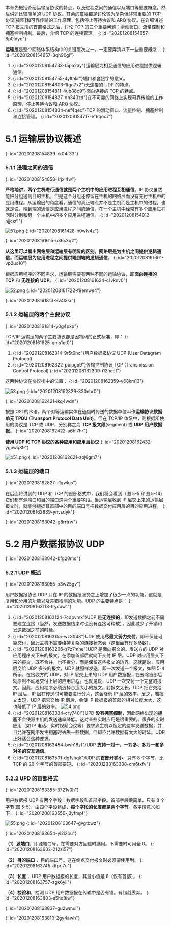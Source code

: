 本章先概括介绍运输层协议的特点，以及进程之间的通信以及端口等重要概念。然后讲述比较简单的 UDP 协议。其余的篇幅都是讨论较为复杂但非常重要的 TCP 协议[插图]和可靠传输的工作原理，包括停止等待协议和 ARQ 协议。在详细讲述 TCP 报文段的首部格式之后，讨论 TCP 的三个重要问题：滑动窗口、流量控制和拥塞控制机制。最后，介绍 TCP 的连接管理。
{: id="20201208154657-8p0ldyo"}

**运输层**是整个网络体系结构中的关键层次之一。一定要弄清以下一些重要概念：
{: id="20201208154657-3qh96gi"}

1. {: id="20201208154733-f5pa2ay"}运输层为相互通信的应用进程提供逻辑通信。
2. {: id="20201208154755-4yltakr"}端口和套接字的意义。
3. {: id="20201208154803-1fgo7x2"}无连接的 UDP 的特点。
4. {: id="20201208154811-4ub88o9"}面向连接的 TCP 的特点。
5. {: id="20201208154827-dh343zd"}在不可靠的网络上实现可靠传输的工作原理，停止等待协议和 ARQ 协议。
6. {: id="20201208154834-nef4qec"}TCP 的滑动窗口、流量控制、拥塞控制和连接管理。
{: id="20201208154717-ef9qoc7"}

# 5.1 运输层协议概述
{: id="20201208154839-rk04r33"}

### 5.1.1 进程之间的通信
{: id="20201208154858-1rjxl4w"}

**严格地讲，两个主机进行通信就是两个主机中的应用进程互相通信**。IP 协议虽然能把分组送到目的主机，但是这个分组还停留在主机的网络层而没有交付主机中的应用进程。从运输层的角度看，通信的真正端点并不是主机而是主机中的进程。也就是说，端到端的通信是应用进程之间的通信。在一个主机中经常有多个应用进程同时分别和另一个主机中的多个应用进程通信。
{: id="20201208154912-njjckf1"}

![51.png](assets/20201208161559-d3iyuu0-5-1.png)
{: id="20201208161428-h0wlv4z"}


{: id="20201208161615-u36s3q2"}

**从这里可以看出网络层和运输层有明显的区别。网络层是为主机之间提供逻辑通信，而运输层为应用进程之间提供端到端的逻辑通信**。
{: id="20201208161601-vp2uo10"}

根据应用程序的不同需求，运输层需要有两种不同的运输协议，即**面向连接的 TCP** 和 **无连接的 UDP**。
{: id="20201208161624-c1vknv0"}

![52.png](assets/20201208161804-6japjlj-5-2.png)
{: id="20201208161722-f9emws4"}

{: id="20201208161813-9v4l3sr"}

### 5.1.2 运输层的两个主要协议
{: id="20201208161814-y0g4pxp"}

TCP/IP 运输层的两个主要协议都是因特网的正式标准，即：
{: id="20201208161825-qms1ot0"}

1. {: id="20201208162314-9r5t0nc"}用户数据报协议 UDP (User Datagram Protocol)
2. {: id="20201208162322-pbiugo9"}传输控制协议 TCP (Transmission Control Protocol)
{: id="20201208162309-i12nccf"}

这两种协议在协议栈中的位置：
{: id="20201208162359-v68km13"}

![53.png](assets/20201208162349-lxb12fi-5-3.png)
{: id="20201208162329-330ebr0"}

{: id="20201208162421-ikq4wdn"}

按照 OSI 的术语，两个对等运输实体在通信时传送的数据单位叫作**运输协议数据单元 TPDU (Transport Protocol Data Unit)**。但在 TCP/IP 体系中，则根据所使用的协议是 TCP 或 UDP，分别称之为 **TCP 报文段**(segment) 或 **UDP 用户数据报**。
{: id="20201208162422-u6hi7hr"}

**使用 UDP 和 TCP 协议的各种应用和应用层协议**
{: id="20201208162432-ygowq89"}

![b51.png](assets/20201208162631-a6417qd-b5-1.png)
{: id="20201208162621-zoj6gm7"}

### 5.1.3 运输层的端口
{: id="20201208162827-r1qwlus"}

在后面将讲到的 UDP 和 TCP 的首部格式中，我们将会看到（图 5-5 和图 5-14）它们都有源端口和目的端口这两个重要字段。当运输层收到 IP 层交上来的运输层报文时，就能够根据其首部中的目的端口号把数据交付应用层的目的应用进程。
{: id="20201208162839-ynvsdyk"}

{: id="20201208163042-g8rrtrw"}

# 5.2 用户数据报协议 UDP
{: id="20201208163042-bfg20md"}

### 5.2.1 UDP 概述
{: id="20201208163055-p3w25gv"}

用户数据报协议 UDP 只在 IP 的数据报服务之上增加了很少一点的功能，这就是复用和分用的功能以及差错检测的功能。UDP 的主要特点是：
{: id="20201208163118-tryduw1"}

1. {: id="20201208163124-7cdpvmx"}UDP 是**无连接的**，即发送数据之前不需要建立连接（当然，发送数据结束时也没有连接可释放），因此减少了开销和发送数据之前的时延。
2. {: id="20201208163155-wz3ff48"}UDP 使用**尽最大努力交付**，即不保证可靠交付，因此主机不需要维持复杂的连接状态表（这里面有许多参数）。
3. {: id="20201208163206-s7z7mhe"}UDP 是面向报文的。发送方的 UDP 对应用程序交下来的报文，在添加首部后就向下交付 IP 层。UDP 对应用层交下来的报文，既不合并，也不拆分，而是保留这些报文的边界。这就是说，应用层交给 UDP 多长的报文，UDP 就照样发送，即一次发送一个报文，如图 5-4 所示。在接收方的 UDP，对 IP 层交上来的 UDP 用户数据报，在去除首部后就原封不动地交付上层的应用进程。也就是说，UDP 一次交付一个完整的报文。因此，应用程序必须选择合适大小的报文。若报文太长，UDP 把它交给 IP 层后，IP 层在传送时可能要进行分片，这会降低 IP 层的效率。反之，若报文太短，UDP 把它交给 IP 层后，会使 IP 数据报的首部的相对长度太大，这也降低了 IP 层的效率。
   ![54.png](assets/20201208163308-rbemcqs-5-4.png)
4. {: id="20201208163334-cry740l"}UPD **没有拥塞控制**，因此网络出现的拥塞不会使源主机的发送速率降低。这对某些实时应用是很重要的。很多的实时应用（如 IP 电话、实时视频会议等）要求源主机以恒定的速率发送数据，并且允许在网络发生拥塞时丢失一些数据，但却不允许数据有太大的时延。UDP 正好适合这种要求。
5. {: id="20201208163454-bwh18zf"}UDP **支持一对一、一对多、多对一和多对多的交互通信**。
6. {: id="20201208163501-dg1shqk"}UDP 的**首部开销小**，只有 8 个字节，比 TCP 的 20 个字节的首部要短。
{: id="20201208163308-cm6txfv"}

### 5.2.2 UPD 的首部格式
{: id="20201208163355-3721v0h"}

用户数据报 UDP 有两个字段：数据字段和首部字段。首部字段很简单，只有 8 个字节(图 5-5)，由四个字段组成，**每个字段的长度都是两个字节**。各字段意义如下：
{: id="20201208163550-j3yfmpf"}

![55.png](assets/20201208163652-vrwgvv1-5-5.png)
{: id="20201208163647-gvgtbwz"}

{: id="20201208163654-yi2i2ou"}

**（1）源端口**，即源端口号，在需要对方回信时选用。不需要时可用全 0。
{: id="20201208163602-212zi57"}

**（2）目的端口** ，目的端口号。这在终点交付报文时必须要使用到。
{: id="20201208163745-dfprj7u"}

**（3）长度** ，UDP 用户数据报的长度，其最小值是 8（仅有首部）。
{: id="20201208163757-zgk6yii"}

**（4）检验和**，检测 UDP 用户数据报在传输中是否有错。有错就丢弃。
{: id="20201208163803-s5hd8iw"}

{: id="20201208163837-gu2wmui"}

{: id="20201208163810-2gy4awh"}
